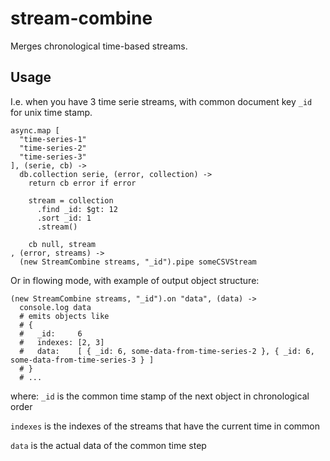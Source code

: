 stream-combine
==============

Merges chronological time-based streams.

Usage
-----
I.e. when you have 3 time serie streams, with common document key `_id` for unix time stamp.

```coffee-script
async.map [
  "time-series-1"
  "time-series-2"
  "time-series-3"
], (serie, cb) ->
  db.collection serie, (error, collection) ->
    return cb error if error
    
    stream = collection
      .find _id: $gt: 12
      .sort _id: 1
      .stream()
    
    cb null, stream
, (error, streams) ->
  (new StreamCombine streams, "_id").pipe someCSVStream
```

Or in flowing mode, with example of output object structure:
```coffee-script
(new StreamCombine streams, "_id").on "data", (data) ->
  console.log data
  # emits objects like
  # {
  #   _id:     6
  #   indexes: [2, 3] 
  #   data:    [ { _id: 6, some-data-from-time-series-2 }, { _id: 6, some-data-from-time-series-3 } ]
  # }
  # ...
```
where:
`_id` is the common time stamp of the next object in chronological order

`indexes` is the indexes of the streams that have the current time in common

`data` is the actual data of the common time step

